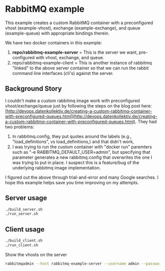 # RabbitMQ example

This example creates a custom RabbitMQ container with a preconfigured vhost (example-vhost), exchange (example-exchange), and queue (example-queue) with appropriate bindings therein.

We have two docker containers in this example:

1. **repo/rabbitmq-example-server** = This is the server we want, pre-configured with vhost, exchange, and queue.
2. repo/rabbitmq-example-client = This is another instance of rabbitmq "linked" to the above server container so that we can run the rabbit command line interfaces (cli's) against the server.

## Background Story

I couldn't make a custom rabbitmq image work with preconfigured vhost/exchange/queue just by following the steps on the blog post here: [http://devops.datenkollektiv.de/creating-a-custom-rabbitmq-container-with-preconfigured-queues.html](http://devops.datenkollektiv.de/creating-a-custom-rabbitmq-container-with-preconfigured-queues.html). They had two problems:

1. In rabbitmq.config, they put quotes around the labels (e.g., "load_definitions", vs load_definitions,) and that didn't work,
2. I was trying to run the custom container with "docker run" paremters such as "-e RABBITMQ_DEFAULT_USER=admin", but specifying that parameter generates a new rabbitmq.config that overwrites the one I was trying to put in place. I suspect this is a feature/bug of the underlying rabbitmq image implementation.

I figured out the above through trial-and-error and many Google searches. I hope this example helps save you time improving on my attempts.

## Server usage

```bash
./build_server.sh
./run_server.sh
```

## Client usage

```bash
./build_client.sh
./run_client.sh
```

Show the vhosts on the server
```bash
rabbitmqadmin --host rabbitmq-example-server --username admin --password nimda list vhosts
```
